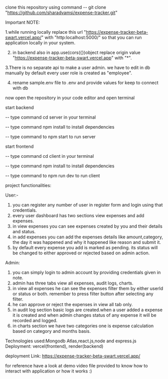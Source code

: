 clone this repository using command -- git clone "https://github.com/sharadvamsi/expense-tracker.git"


Important NOTE:        

1.while running locally replace this url "https://expense-tracker-beta-swart.vercel.app/" with "http:localhost:5000/" so that you can run application locally in your system.     

2. in backend also in app.use(cors({})object replace origin value "https://expense-tracker-beta-swart.vercel.app" with "*".
                                                                                                                                                                                         
3.There is no separate api to make a user admin. we have to edit in db manually by default every user role is created as "employee".

4. rename sample.env file to .env and provide values for keep to connect with db

now open the repository in your code editor and open terminal                                                                                                                                                                                                         

start backend       

-- type command cd server in your terminal                                                                                                                                                                                                                    

-- type command npm install to install dependencies                                                                                                               

-- type command to npm start to run server

start frontend

-- type command cd client in your terminal

-- type command npm install to install dependencies

-- type command to npm run dev to run client

project functionalities:

User:-

1. you can register any number of user in register form and login using that credentials.
2. every user dashboard has two sections view expenses and add expenses.
3. in view expenses you can see expenses created by you and their details and status.
4. in add expenses you can add the expenses details like amount,category, the day it was happened and why it happened like reason and submit it.
5. by default every expense you add is marked as pending. its status will be changed to either approved or rejected based on admin action.

Admin:
1. you can simply login to admin account by providing credentials given in note.
2. admin has three tabs view all expenses, audit logs, charts.
3. in view all expenses he can see the expenses filter them by either userId or status or both. remember to press filter button after selecting any filter.
4. he can approve or reject the expenses in view all tab only.
5. in audit log section basic logs are created.when a user added a expense it is created and when admin changes status of any expense it will be recorded and logged.
6. in charts section we have two categories one is expense calculation based on category and months basis.



Technologies used:Mongodb Atlas,react.js,node and express.js
Deployment: vercel(frontend), render(backend)

deployment Link: https://expense-tracker-beta-swart.vercel.app/

for reference have a look at demo video file provided to know how to interact with application or how it works :)
